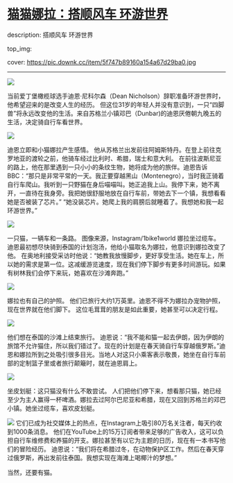 # [猫猫娜拉：搭顺风车 环游世界](https://github.com/jaaleng/gitblog/issues/43)

description: 搭顺风车 环游世界

top_img:

cover: https://pic.downk.cc/item/5f747b89160a154a67d29ba0.jpg   
     
---

![](https://pic.downk.cc/item/5f747b89160a154a67d29ba0.jpg)

当前爱丁堡橄榄球选手迪恩·尼科尔森（Dean Nicholson）辞职准备环游世界时，他希望迎来的是改变人生的经历。
但这位31岁的年轻人并没有意识到，一只“四脚兽”将永远改变他的生活。来自苏格兰小镇邓巴（Dunbar)的迪恩厌倦朝九晚五的生活，决定骑自行车看世界。

![](https://pic.downk.cc/item/5f747b89160a154a67d29ba4.jpg)

迪恩立即和小猫娜拉产生感情。
他从苏格兰出发前往阿姆斯特丹。在登上前往克罗地亚的渡轮之前，他骑车经过比利时、希腊，瑞士和意大利。
在前往波斯尼亚的路上，他在那里遇到一只小小的条纹生物，她将成为他的旅伴。迪恩告诉BBC：“那只是非常平常的一天。我正要穿越黑山（Montenegro），当时我正骑着自行车爬山。我听到一只野猫在身后喵喵叫。她正追我上山。我停下来，她不离开，一直待在我身旁。我把她很舒服地放在自行车前，带她去下一个镇，我想看看她是否被装了芯片。”
“她没装芯片。她爬上我的肩膀后就睡着了。我想她和我一起环游世界。”

![](https://pic.downk.cc/item/5f747b89160a154a67d29bb3.jpg)


一只猫，一辆车和一条路。
图像来源，Instagram/1bike1world
娜拉坐过缆车。
迪恩最初想尽快骑到泰国的计划泡汤，他给小猫取名为娜拉，他意识到娜拉改变了他。
在奥地利接受采访时他说：“她教我放慢脚步，更好享受生活。她在车上，所以她的需求是第一位。这减缓游览速度，现在我们停下脚步有更多时间游玩。如果有树林我们会停下来玩，她喜欢在沙滩奔跑。”



![](https://pic.downk.cc/item/5f747cc9160a154a67d2efc4.jpg)

娜拉也有自己的护照。
他们已旅行大约1万英里。迪恩不得不为娜拉办宠物护照，现在世界就在他们脚下。
这位毛茸茸的朋友是如此重要，她甚至可以决定行程。



![](https://pic.downk.cc/item/5f747cc9160a154a67d2efc1.jpg)

他们想在泰国的沙滩上结束旅行。
迪恩说：“我不能和猫一起去伊朗，因为伊朗的旅馆不允许猫住，所以我们错过了。现在的计划是在春天骑自行车穿越俄罗斯。”迪恩和娜拉所到之处吸引很多目光。当地人对这只小乘客表示敬畏，她坐在自行车前部的定制篮子里或者旅行颠簸时，就在迪恩肩上。

![](https://pic.downk.cc/item/5f747b89160a154a67d29b9a.jpg)

坐皮划艇：这只猫没有什么不敢尝试。
人们把他们停下来，想看那只猫，她已经至少为主人赢得一杯啤酒。娜拉去过阿尔巴尼亚和希腊，现在又回到苏格兰的邓巴小镇。她坐过缆车，喜欢皮划艇。



![](https://pic.downk.cc/item/5f747b89160a154a67d29bac.jpg)
它们已成为社交媒体上的热点，在Instagram上吸引80万名关注者，每天约收到1000条消息。
他们在YouTube上的15万订阅者带来足够的广告收入，这可以负担自行车维修费和养猫的开支。娜拉甚至有以它为主题的日历，现在有一本书写他们的冒险经历。
迪恩说：“我们将在希腊过冬，在动物保护区工作。然后在春天穿过俄罗斯，再出发前往泰国。我想实现在海滩上喝椰汁的梦想。”

当然，还要有猫。
